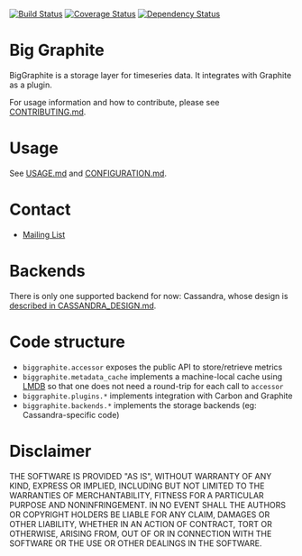 [![Build Status](https://travis-ci.org/criteo/biggraphite.svg?branch=master)](https://travis-ci.org/criteo/biggraphite)
[![Coverage Status](https://coveralls.io/repos/github/criteo/biggraphite/badge.svg)](https://coveralls.io/github/criteo/biggraphite?branch=master)
[![Dependency Status](https://gemnasium.com/badges/github.com/criteo/biggraphite.svg)](https://gemnasium.com/github.com/criteo/biggraphite)

# Big Graphite

BigGraphite is a storage layer for timeseries data. It integrates with Graphite as a plugin.

For usage information and how to contribute, please see [CONTRIBUTING.md](CONTRIBUTING.md).

# Usage

See [USAGE.md](USAGE.md) and [CONFIGURATION.md](CONFIGURATION.MD).

# Contact

- [Mailing List](https://groups.google.com/forum/#!forum/biggraphite)


# Backends

There is only one supported backend for now: Cassandra, whose design is [described in CASSANDRA_DESIGN.md](CASSANDRA_DESIGN.md).


# Code structure

- `biggraphite.accessor` exposes the public API to store/retrieve metrics
- `biggraphite.metadata_cache` implements a machine-local cache using [LMDB](https://lmdb.readthedocs.io) so that one does not need a round-trip for each call to `accessor`
- `biggraphite.plugins.*` implements integration with Carbon and Graphite
- `biggraphite.backends.*` implements the storage backends (eg: Cassandra-specific code)

# Disclaimer

THE SOFTWARE IS PROVIDED "AS IS", WITHOUT WARRANTY OF ANY KIND, EXPRESS OR IMPLIED, INCLUDING BUT NOT LIMITED TO THE WARRANTIES OF MERCHANTABILITY, FITNESS FOR A PARTICULAR PURPOSE AND NONINFRINGEMENT. IN NO EVENT SHALL THE AUTHORS OR COPYRIGHT HOLDERS BE LIABLE FOR ANY CLAIM, DAMAGES OR OTHER LIABILITY, WHETHER IN AN ACTION OF CONTRACT, TORT OR OTHERWISE, ARISING FROM, OUT OF OR IN CONNECTION WITH THE SOFTWARE OR THE USE OR OTHER DEALINGS IN THE SOFTWARE.
